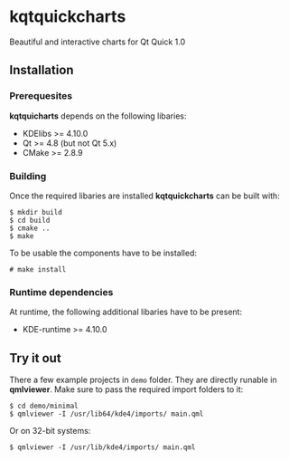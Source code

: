 kqtquickcharts
============

Beautiful and interactive charts for Qt Quick 1.0

## Installation

### Prerequesites

**kqtquicharts** depends on the following libaries:

 * KDElibs >= 4.10.0
 * Qt >= 4.8 (but not Qt 5.x)
 * CMake >= 2.8.9

### Building

Once the required libaries are installed **kqtquickcharts** can be built with:

    $ mkdir build
    $ cd build
    $ cmake ..
    $ make

To be usable the components have to be installed:

    # make install

### Runtime dependencies

At runtime, the following additional libaries have to be present:

 * KDE-runtime >= 4.10.0

## Try it out

There a few example projects in `demo` folder. They are directly runable
in **qmlviewer**. Make sure to pass the required import folders to it:

    $ cd demo/minimal
    $ qmlviewer -I /usr/lib64/kde4/imports/ main.qml

Or on 32-bit systems:

    $ qmlviewer -I /usr/lib/kde4/imports/ main.qml
